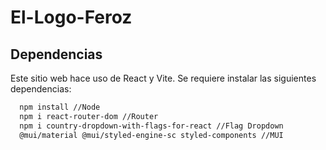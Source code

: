 ﻿# El-Logo-Feroz

## Dependencias

Este sitio web hace uso de React y Vite. Se requiere instalar las siguientes dependencias:

```sh
  npm install //Node
  npm i react-router-dom //Router
  npm i country-dropdown-with-flags-for-react //Flag Dropdown
  @mui/material @mui/styled-engine-sc styled-components //MUI
```

